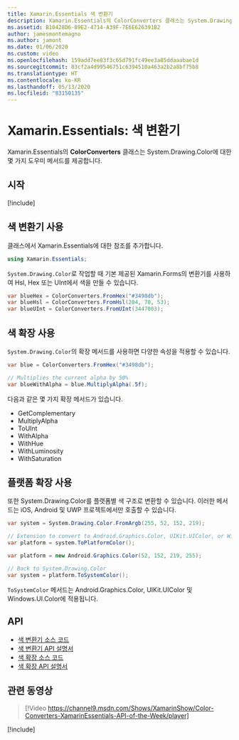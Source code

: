 ```yaml
---
title: Xamarin.Essentials 색 변환기
description: Xamarin.Essentials의 ColorConverters 클래스는 System.Drawing.Color와 함께 작동하는 몇 가지 도우미 메서드와 확장 메서드를 제공합니다.
ms.assetid: B10428D6-89E2-4714-A39F-7E6E626391B2
author: jamesmontemagno
ms.author: jamont
ms.date: 01/06/2020
ms.custom: video
ms.openlocfilehash: 159add7ee83f3c65d791fc49ee3a85ddaaabae1d
ms.sourcegitcommit: 83cf2a4d99546751c6394510a463a2b2a8bf75b8
ms.translationtype: HT
ms.contentlocale: ko-KR
ms.lasthandoff: 05/13/2020
ms.locfileid: "83150135"
---
```

# <a name="xamarinessentials-color-converters"></a>Xamarin.Essentials: 색 변환기

Xamarin.Essentials의 **ColorConverters** 클래스는 System.Drawing.Color에 대한 몇 가지 도우미 메서드를 제공합니다.

## <a name="get-started"></a>시작

[!include[](~/essentials/includes/get-started.md)]

## <a name="using-color-converters"></a>색 변환기 사용

클래스에서 Xamarin.Essentials에 대한 참조를 추가합니다.

```csharp
using Xamarin.Essentials;
```

`System.Drawing.Color`로 작업할 때 기본 제공된 Xamarin.Forms의 변환기를 사용하여 Hsl, Hex 또는 UInt에서 색을 만들 수 있습니다.

```csharp
var blueHex = ColorConverters.FromHex("#3498db");
var blueHsl = ColorConverters.FromHsl(204, 70, 53);
var blueUInt = ColorConverters.FromUInt(3447003);
```

## <a name="using-color-extensions"></a>색 확장 사용

`System.Drawing.Color`의 확장 메서드를 사용하면 다양한 속성을 적용할 수 있습니다.

```csharp
var blue = ColorConverters.FromHex("#3498db");

// Multiplies the current alpha by 50%
var blueWithAlpha = blue.MultiplyAlpha(.5f);
```

다음과 같은 몇 가지 확장 메서드가 있습니다.

- GetComplementary
- MultiplyAlpha
- ToUInt
- WithAlpha
- WithHue
- WithLuminosity
- WithSaturation

## <a name="using-platform-extensions"></a>플랫폼 확장 사용

또한 System.Drawing.Color를 플랫폼별 색 구조로 변환할 수 있습니다. 이러한 메서드는 iOS, Android 및 UWP 프로젝트에서만 호출할 수 있습니다.

```csharp
var system = System.Drawing.Color.FromArgb(255, 52, 152, 219);

// Extension to convert to Android.Graphics.Color, UIKit.UIColor, or Windows.UI.Color
var platform = system.ToPlatformColor();
```

```csharp
var platform = new Android.Graphics.Color(52, 152, 219, 255);

// Back to System.Drawing.Color
var system = platform.ToSystemColor();
```

`ToSystemColor` 메서드는 Android.Graphics.Color, UIKit.UIColor 및 Windows.UI.Color에 적용됩니다.

## <a name="api"></a>API

- [색 변환기 소스 코드](https://github.com/xamarin/Essentials/tree/master/Xamarin.Essentials/Types/ColorConverters.shared.cs)
- [색 변환기 API 설명서](xref:Xamarin.Essentials.ColorConverters)
- [색 확장 소스 코드](https://github.com/xamarin/Essentials/tree/master/Xamarin.Essentials/Types/ColorConverters.shared.cs)
- [색 확장 API 설명서](xref:Xamarin.Essentials.ColorExtensions)

## <a name="related-video"></a>관련 동영상

> [!Video https://channel9.msdn.com/Shows/XamarinShow/Color-Converters-XamarinEssentials-API-of-the-Week/player]

[!include[](~/essentials/includes/xamarin-show-essentials.md)]
